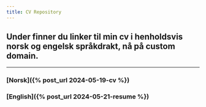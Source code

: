 ```yaml
---
title: CV Repository
---
```


## Under finner du linker til min cv i henholdsvis norsk og engelsk språkdrakt, nå på custom domain.

***

### [Norsk]({% post_url 2024-05-19-cv %})
### [English]({% post_url 2024-05-21-resume %})